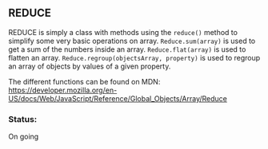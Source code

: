 ## REDUCE
REDUCE is simply a class with methods using the `reduce()` method to simplify some very basic operations on array.
`Reduce.sum(array)` is used to get a sum of the numbers inside an array.
`Reduce.flat(array)` is used to flatten an array.
`Reduce.regroup(objectsArray, property)` is used to regroup an array of objects by values of a given property.

The different functions can be found on MDN: https://developer.mozilla.org/en-US/docs/Web/JavaScript/Reference/Global_Objects/Array/Reduce

### Status:  
On going